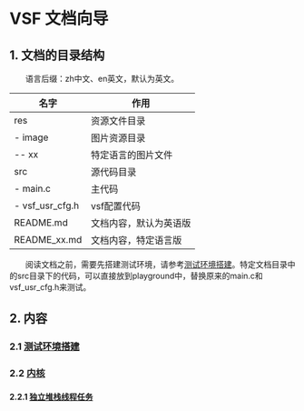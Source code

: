 # VSF 文档向导

## 1. 文档的目录结构

&emsp;&emsp;语言后缀：zh中文、en英文，默认为英文。

|名字|作用|
|----|---|
|res|资源文件目录|
|- image|图片资源目录|
|-- xx|特定语言的图片文件|
|src|源代码目录|
|- main.c|主代码|
|- vsf_usr_cfg.h|vsf配置代码|
|README.md|文档内容，默认为英语版|
|README_xx.md|文档内容，特定语言版|

&emsp;&emsp;阅读文档之前，需要先搭建测试环境，请参考[测试环境搭建](playground/README_zh.md)。特定文档目录中的src目录下的代码，可以直接放到playground中，替换原来的main.c和vsf_usr_cfg.h来测试。

## 2. 内容
### 2.1 [测试环境搭建](playground/README_zh.md)
### 2.2 [内核](kernel/README_zh.md)
#### 2.2.1 [独立堆栈线程任务](kernel/thread/README_zh.md)